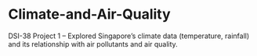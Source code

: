 # Climate-and-Air-Quality
DSI-38 Project 1 – Explored Singapore’s climate data (temperature, rainfall) and its relationship with air pollutants and air quality.
